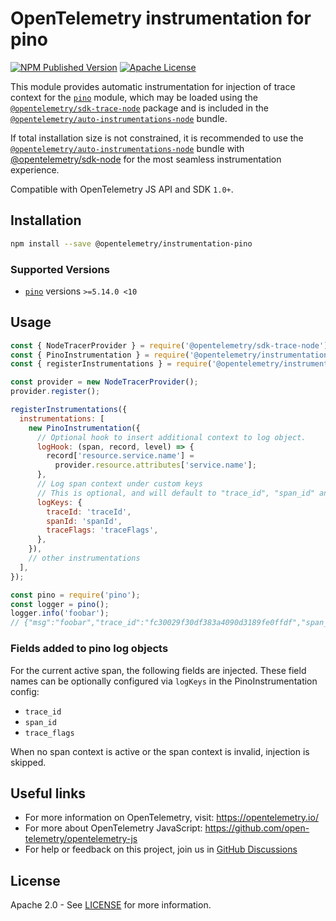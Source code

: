 # OpenTelemetry instrumentation for pino

[![NPM Published Version][npm-img]][npm-url]
[![Apache License][license-image]][license-image]

This module provides automatic instrumentation for injection of trace context for the [`pino`](https://www.npmjs.com/package/pino) module, which may be loaded using the [`@opentelemetry/sdk-trace-node`](https://github.com/open-telemetry/opentelemetry-js/tree/main/packages/opentelemetry-sdk-trace-node) package and is included in the [`@opentelemetry/auto-instrumentations-node`](https://www.npmjs.com/package/@opentelemetry/auto-instrumentations-node) bundle.

If total installation size is not constrained, it is recommended to use the [`@opentelemetry/auto-instrumentations-node`](https://www.npmjs.com/package/@opentelemetry/auto-instrumentations-node) bundle with [@opentelemetry/sdk-node](`https://www.npmjs.com/package/@opentelemetry/sdk-node`) for the most seamless instrumentation experience.

Compatible with OpenTelemetry JS API and SDK `1.0+`.

## Installation

```bash
npm install --save @opentelemetry/instrumentation-pino
```

### Supported Versions

- [`pino`](https://www.npmjs.com/package/pino) versions `>=5.14.0 <10`

## Usage

```js
const { NodeTracerProvider } = require('@opentelemetry/sdk-trace-node');
const { PinoInstrumentation } = require('@opentelemetry/instrumentation-pino');
const { registerInstrumentations } = require('@opentelemetry/instrumentation');

const provider = new NodeTracerProvider();
provider.register();

registerInstrumentations({
  instrumentations: [
    new PinoInstrumentation({
      // Optional hook to insert additional context to log object.
      logHook: (span, record, level) => {
        record['resource.service.name'] =
          provider.resource.attributes['service.name'];
      },
      // Log span context under custom keys
      // This is optional, and will default to "trace_id", "span_id" and "trace_flags" as the keys
      logKeys: {
        traceId: 'traceId',
        spanId: 'spanId',
        traceFlags: 'traceFlags',
      },
    }),
    // other instrumentations
  ],
});

const pino = require('pino');
const logger = pino();
logger.info('foobar');
// {"msg":"foobar","trace_id":"fc30029f30df383a4090d3189fe0ffdf","span_id":"625fa861d19d1056","trace_flags":"01", ...}
```

### Fields added to pino log objects

For the current active span, the following fields are injected. These field names can be optionally configured via `logKeys` in the PinoInstrumentation config:

- `trace_id`
- `span_id`
- `trace_flags`

When no span context is active or the span context is invalid, injection is skipped.

## Useful links

- For more information on OpenTelemetry, visit: <https://opentelemetry.io/>
- For more about OpenTelemetry JavaScript: <https://github.com/open-telemetry/opentelemetry-js>
- For help or feedback on this project, join us in [GitHub Discussions][discussions-url]

## License

Apache 2.0 - See [LICENSE][license-url] for more information.

[discussions-url]: https://github.com/open-telemetry/opentelemetry-js/discussions
[license-url]: https://github.com/open-telemetry/opentelemetry-js-contrib/blob/main/LICENSE
[license-image]: https://img.shields.io/badge/license-Apache_2.0-green.svg?style=flat
[npm-url]: https://www.npmjs.com/package/@opentelemetry/instrumentation-pino
[npm-img]: https://badge.fury.io/js/%40opentelemetry%2Finstrumentation-pino.svg
